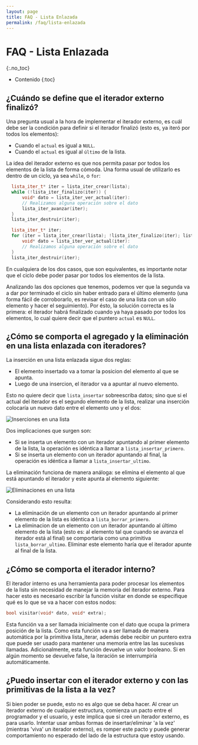 ```yaml
---
layout: page
title: FAQ - Lista Enlazada
permalink: /faq/lista-enlazada
---
```


FAQ - Lista Enlazada
=========
{:.no_toc}

* Contenido
{:toc}

## ¿Cuándo se define que el iterador externo finalizó?

 Una pregunta usual a la hora de implementar el iterador externo, es cuál debe ser la condición para definir si el iterador finalizó (esto es, ya iteró por todos los elementos):
- Cuando el `actual` es igual a `NULL`.
- Cuando el `actual` es igual al `último` de la lista. 

La idea del iterador externo es que nos permita pasar por todos los elementos de la lista de forma cómoda. Una forma usual de utilizarlo es dentro de un ciclo, ya sea `while`, o `for`:
```cpp 
  lista_iter_t* iter = lista_iter_crear(lista);
  while (!lista_iter_finalizo(iter)) {
      void* dato = lista_iter_ver_actual(iter):
      // Realizamos alguna operación sobre el dato
      lista_iter_avanzar(iter);
  }
  lista_iter_destruir(iter);
```

```cpp
  lista_iter_t* iter;
  for (iter = lista_iter_crear(lista); !lista_iter_finalizo(iter); lista_iter_avanzar(iter)) {
      void* dato = lista_iter_ver_actual(iter):
      // Realizamos alguna operación sobre el dato
  }
  lista_iter_destruir(iter);
```

En cualquiera de los dos casos, que son equivalentes, es importante notar que el ciclo debe poder pasar por todos los elementos de la lista.

 Analizando las dos opciones que tenemos, podemos ver que la segunda va a dar por terminado el ciclo sin haber entrado para el último elemento (una forma fácil de corroborarlo, es revisar el caso de una lista con un sólo elemento y hacer el seguimiento). Por ésto, la solución correcta es la primera: el iterador habrá finalizado cuando ya haya pasado por todos los elementos, lo cual quiere decir que el puntero `actual` es `NULL`. 

## ¿Cómo se comporta el agregado y la eliminación en una lista enlazada con iteradores?

La inserción en una lista enlazada sigue dos reglas:
  - El elemento insertado va a tomar la posicion del elemento al que se apunta.
  - Luego de una insercion, el iterador va a apuntar al nuevo elemento.

Esto no quiere decir que `lista_insertar` sobreescriba datos; sino que si el actual del iterador es el segundo elemento de la lista, realizar una inserción colocaría un nuevo dato entre el elemento uno y el dos:

![Inserciones en una lista](../assets/img/faq/lista_iter_1.png)

Dos implicaciones que surgen son:
  - Si se inserta un elemento con un iterador apuntando al primer elemento de la lista, la operación es idéntica a llamar a `lista_insertar_primero`.
  - Si se inserta un elemento con un iterador apuntando al final, la operación es idéntica a llamar a `lista_insertar_ultimo`.

La eliminación funciona de manera análoga: se elimina el elemento al que está apuntando el iterador y este apunta al elemento siguiente:

![Eliminaciones en una lista](../assets/img/faq/lista_iter_2.png)

Considerando esto resulta:
  - La eliminación de un elemento con un iterador apuntando al primer elemento de la lista es idéntica a `lista_borrar_primero`.
  - La eliminacion de un elemento con un iterador apuntando al último elemento de la lista (esto es: al elemento tal que cuando se avanza el iterador está al final) se comportaría como una primitiva `lista_borrar_ultimo`. Eliminar este elemento haría que el iterador apunte al final de la lista.

## ¿Cómo se comporta el iterador interno?

El iterador interno es una herramienta para poder procesar los elementos de la lista sin necesidad de manejar la memoria del iterador externo.
Para hacer esto es necesario escribir la función visitar en donde se especifique qué es lo que se va a hacer con estos nodos:

``` cpp
bool visitar(void* dato, void* extra);
```

Esta función va a ser llamada inicialmente con el dato que ocupa la primera posición de la lista. Como esta función va a ser llamada de manera automática por la primitiva lista_iterar, además debe recibir un puntero extra que puede ser usado para mantener una memoria entre las las sucesivas llamadas.
Adicionalmente, esta función devuelve un valor booleano. Si en algún momento se devuelve false, la iteración se interrumpiría automáticamente.

## ¿Puedo insertar con el iterador externo y con las primitivas de la lista a la vez?

Si bien poder se puede, esto no es algo que se deba hacer. Al crear un iterador externo de cualquier estructura, comienza un pacto entre el programador y el usuario, y este implica que si creé un iterador externo, es para usarlo. Intentar usar ambas formas de insertar/eliminar 'a la vez' (mientras 'viva' un iterador externo), es romper este pacto y puede generar comportamiento no esperado del lado de la estructura que estoy usando.
